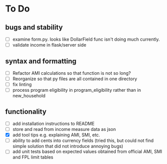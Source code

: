 # To Do
## bugs and stability
- [ ] examine form.py. looks like DollarField func isn't doing much currently.
- [ ] validate income in flask/server side
## syntax and formatting
- [ ] Refactor AMI calculations so that function is not so long?
- [ ] Reorganize so that py files are all contained in one directory
- [ ] fix linting
- [ ] process program eligibility in program_eligibility rather than in new_household
## functionality
- [ ] add installation instructions to README
- [ ] store and read from income measure data as json
- [x] add tool tips e.g. explaining AMI, SMI, etc.
- [ ] ability to add cents into currency fields (tried this, but could not find simple solution that did not introduce annoying bugs)
- [ ] add unit tests based on expected values obtained from official AMI, SMI and FPL limit tables